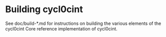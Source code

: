 Building cycl0cint
================

See doc/build-*.md for instructions on building the various
elements of the cycl0cint Core reference implementation of cycl0cint.
